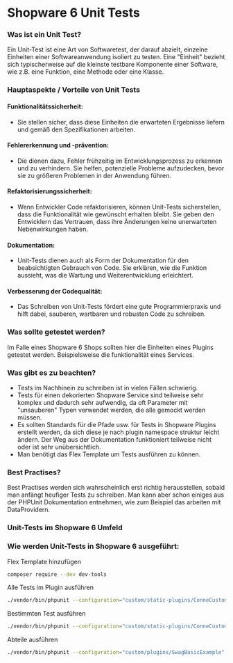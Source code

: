 # Shopware 6 Unit Tests
### Was ist ein Unit Test?
Ein Unit-Test ist eine Art von Softwaretest, der darauf abzielt, einzelne Einheiten einer Softwareanwendung isoliert zu testen.
Eine "Einheit" bezieht sich typischerweise auf die kleinste testbare Komponente einer Software, wie z.B. eine Funktion, eine Methode oder eine Klasse.

### Hauptaspekte / Vorteile von Unit Tests
#### Funktionalitätssicherheit:
  - Sie stellen sicher, dass diese Einheiten die erwarteten Ergebnisse liefern und gemäß den Spezifikationen arbeiten.

#### Fehlererkennung und -prävention:
  - Die dienen dazu, Fehler frühzeitig im Entwicklungsprozess zu erkennen und zu verhindern. Sie helfen, potenzielle Probleme aufzudecken, bevor sie zu größeren Problemen in der Anwendung führen.

#### Refaktorisierungssicherheit:
  - Wenn Entwickler Code refaktorisieren, können Unit-Tests sicherstellen, dass die Funktionalität wie gewünscht erhalten bleibt. Sie geben den Entwicklern das Vertrauen, dass ihre Änderungen keine unerwarteten Nebenwirkungen haben.

#### Dokumentation:
  - Unit-Tests dienen auch als Form der Dokumentation für den beabsichtigten Gebrauch von Code. Sie erklären, wie die Funktion aussieht, was die Wartung und Weiterentwicklung erleichtert.

#### Verbesserung der Codequalität:
  - Das Schreiben von Unit-Tests fördert eine gute Programmierpraxis und hilft dabei, sauberen, wartbaren und robusten Code zu schreiben.

### Was sollte getestet werden?
Im Falle eines Shopware 6 Shops sollten hier die Einheiten eines Plugins getestet werden. Beispielsweise die funktionalität eines Services.

### Was gibt es zu beachten?
- Tests im Nachhinein zu schreiben ist in vielen Fällen schwierig.
- Tests für einen dekorierten Shopware Service sind teilweise sehr komplex und dadurch sehr aufwendig, da oft Parameter mit "unsauberen" Typen verwendet werden, die alle gemockt werden müssen.
- Es sollten Standards für die Pfade usw. für Tests in Shopware Plugins erstellt werden, da sich diese je nach plugin namespace struktur leicht ändern. Der Weg aus der Dokumentation funktioniert teilweise nicht oder ist sehr unübersichtlich.
- Man benötigt das Flex Template um Tests ausführen zu können.

### Best Practises?
Best Practises werden sich wahrscheinlich erst richtig herausstellen, sobald man anfängt heufiger Tests zu schreiben.
Man kann aber schon einiges aus der PHPUnit Dokumentation entnehmen, wie zum Beispiel das arbeiten mit DataProvidern.

### Unit-Tests im Shopware 6 Umfeld

### Wie werden Unit-Tests in Shopware 6 ausgeführt:
Flex Template hinzufügen
```bash
composer require --dev dev-tools
```
Alle Tests im Plugin ausführen
```bash
./vendor/bin/phpunit --configuration="custom/static-plugins/ConneCustomerGroupExtensions"
```
Bestimmten Test ausführen
```bash
./vendor/bin/phpunit --configuration="custom/static-plugins/ConneCustomerGroupExtensions" --filter CurrencyFilterTest
```
Abteile ausführen
```bash
./vendor/bin/phpunit --configuration="custom/plugins/SwagBasicExample" --testsuite "Testsuite"
```
